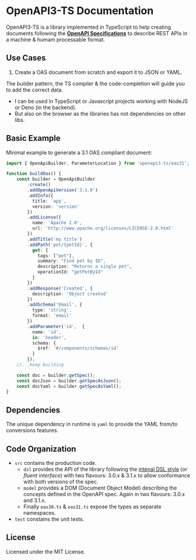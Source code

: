 # OpenAPI3-TS Documentation

OpenAPI3-TS is a library implemented in TypeScript to help creating documents following the [**OpenAPI Specifications**](https://spec.openapis.org/oas/latest.html) to describe REST APIs in a machine & humam processable format.

## Use Cases

1. Create a OAS document from scratch and export it to JSON or YAML.

The builder pattern, the TS compiler & the code-completion will guide you to add the correct data.

- I can be used in TypeScript or Javascript projects working with NodeJS or Deno (in the backend).
- But also on the browser as the libraries has not dependencies on other libs.

## Basic Example

Minimal example to generate a 3.1 OAS compliant document:

```typescript
import { OpenApiBuilder, ParameterLocation } from 'openapi3-ts/oas31'; // Pick `openapi3-ts/oas31` for 3.1.x (x)or pick `openapi3-ts/oas30` for 3.0.x

function buildOas() {
    const builder = OpenApiBuilder
        .create()
        .addOpenApiVersion('3.1.0')
        .addInfo({
          title: 'app',
          version: 'version'
        })
        .addLicense({
          name: 'Apache 2.0',
          url: 'http://www.apache.org/licenses/LICENSE-2.0.html'
        })
        .addTitle('my title')
        .addPath('pet/{petId}', {
          get: {
            tags: ["pet"],
            summary: "Find pet by ID",
            description: "Returns a single pet",
            operationId: "getPetById"            
          }
        })
        .addResponse('Created', {
          description: 'Object created'
        })
        .addSchema('Email', {
          type: 'string',
          format: 'email'
        })
        .addParameter('id',  {
          name: 'id',
          in: 'header',
          schema: {
            $ref: '#/components/schemas/id'
          }
        });
    //...keep building

    const doc = builder.getSpec();
    const docJson = builder.getSpecAsJson();
    const docYaml = builder.getSpecAsYaml();
}

```

## Dependencies

The unique dependency in runtime is `yaml` to provide the YAML from/to conversions features.

## Code Organization

- `src` contains the production code.
  - `dsl` provides the API of the library following the [intenal DSL style](https://martinfowler.com/bliki/InternalDslStyle.html) (or _fluent interface_) with two flavours: 3.0.x & 3.1.x to allow conformance with both versions of the spec.
  - `model` provides a DOM (Document Object Model) describing the concepts defined in the OpenAPI spec. Again in two flavours: 3.0.x and 3.1.x.
  - Finally `oas30.ts` & `oas31.ts` expose the types as separate namespaces.
- `test` constains the unit tests.

## License

Licensed under the MIT License.

